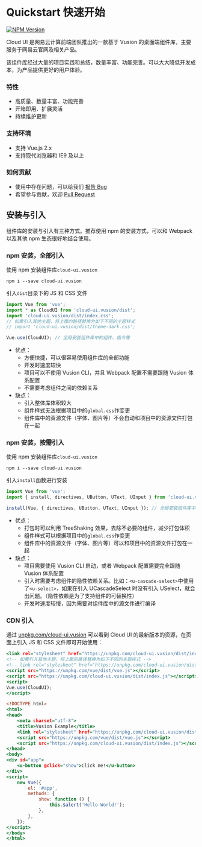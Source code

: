 # Quickstart 快速开始

[![NPM Version](https://img.shields.io/badge/version-0.4.x-orange.svg?style=flat-square&longCache=true)](http://npmjs.org/package/cloud-ui.vusion)

Cloud UI 是网易云计算前端团队推出的一款基于 Vusion 的桌面端组件库，主要服务于网易云官网及相关产品。

该组件库经过大量的项目实践和总结，数量丰富、功能完善。可以大大降低开发成本，为产品提供更好的用户体验。

### 特性

- 高质量、数量丰富、功能完善
- 开箱即用、扩展灵活
- 持续维护更新

### 支持环境

- 支持 Vue.js 2.x
- 支持现代浏览器和 IE9 及以上

### 如何贡献

- 使用中存在问题，可以给我们 [报告 Bug](https://github.com/vusion/cloud-ui/issues)
- 希望参与贡献，欢迎 [Pull Request](https://github.com/vusion/cloud-ui/pulls)

## 安装与引入

组件库的安装与引入有三种方式。推荐使用 npm 的安装方式，可以和 Webpack 以及其他 npm 生态很好地结合使用。

### npm 安装，全部引入

使用 npm 安装组件库`cloud-ui.vusion`

``` shell
npm i --save cloud-ui.vusion
```

引入`dist`目录下的 JS 和 CSS 文件

``` js
import Vue from 'vue';
import * as CloudUI from 'cloud-ui.vusion/dist';
import 'cloud-ui.vusion/dist/index.css';
// 如需引入其他主题，将上面的路径替换为如下不同的主题样式
// import 'cloud-ui.vusion/dist/theme-dark.css';

Vue.use(CloudUI); // 全局安装组件库中的组件、指令等
```

- 优点：
    - 方便快捷，可以很容易使用组件库的全部功能
    - 开发时速度较快
    - 项目可以不使用 Vusion CLI，并且 Webpack 配置不需要跟随 Vusion 体系配置
    - 不需要考虑组件之间的依赖关系
- 缺点：
    - 引入整体库体积较大
    - 组件样式无法根据项目中的`global.css`作变更
    - 组件库中的资源文件（字体、图片等）不会自动和项目中的资源文件打包在一起

### npm 安装，按需引入

使用 npm 安装组件库`cloud-ui.vusion`

``` shell
npm i --save cloud-ui.vusion
```

引入`install`函数进行安装

``` js
import Vue from 'vue';
import { install, directives, UButton, UText, UInput } from 'cloud-ui.vusion';

install(Vue, { directives, UButton, UText, UInput }); // 全局安装组件库中的组件、指令等等
```

- 优点：
    - 打包时可以利用 TreeShaking 效果，去除不必要的组件，减少打包体积
    - 组件样式可以根据项目中的`global.css`作变更
    - 组件库中的资源文件（字体、图片等）可以和项目中的资源文件打包在一起
- 缺点：
    - 项目需要使用 Vusion CLI 启动，或者 Webpack 配置需要完全跟随 Vusion 体系配置
    - 引入时需要考虑组件的隐性依赖关系。比如：`<u-cascade-select>`中使用了`<u-select>`，如果在引入 UCascadeSelect 时没有引入 USelect，就会出问题。（隐性依赖是为了支持组件的可替换性）
    - 开发时速度较慢，因为需要对组件库中的源文件进行编译

### CDN 引入

通过 [unpkg.com/cloud-ui.vusion](https://unpkg.com/cloud-ui.vusion) 可以看到 Cloud UI 的最新版本的资源，在页面上引入 JS 和 CSS 文件即可开始使用：

``` htm
<link rel="stylesheet" href="https://unpkg.com/cloud-ui.vusion/dist/index.css">
<!-- 如需引入其他主题，将上面的路径替换为如下不同的主题样式 -->
<!-- link rel="stylesheet" href="https://unpkg.com/cloud-ui.vusion/dist/theme-dark.css" -->
<script src="https://unpkg.com/vue/dist/vue.js"></script>
<script src="https://unpkg.com/cloud-ui.vusion/dist/index.js"></script>
<script>
Vue.use(CloudUI);
</script>
```

``` htm
<!DOCTYPE html>
<html>
<head>
    <meta charset="utf-8">
    <title>Vusion Example</title>
    <link rel="stylesheet" href="https://unpkg.com/cloud-ui.vusion/dist/index.css">
    <script src="https://unpkg.com/vue/dist/vue.js"></script>
    <script src="https://unpkg.com/cloud-ui.vusion/dist/index.js"></script>
</head>
<body>
<div id="app">
    <u-button @click="show">Click me!</u-button>
</div>
<script>
    new Vue({
        el: '#app',
        methods: {
            show: function () {
                this.$alert('Hello World!');
            },
        },
    });
</script>
</body>
</html>
```
